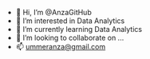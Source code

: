 - 👋 Hi, I’m @AnzaGitHub
- 👀 I’m interested in Data Analytics
- 🌱 I’m currently learning Data Analytics
- 💞️ I’m looking to collaborate on ...
- 📫 ummeranza@gmail.com

<!---
AnzaGitHub/AnzaGitHub is a ✨ special ✨ repository because its `README.md` (this file) appears on your GitHub profile.
You can click the Preview link to take a look at your changes.
--->
